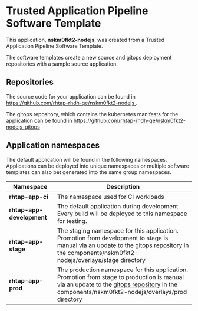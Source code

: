 # Trusted Application Pipeline Software Template

This application, **nskm0fkt2-nodejs**, was created from a Trusted Application Pipeline Software Template.

The software templates create a new source and gitops deployment repositories with a sample source application. 

## Repositories

The source code for your application can be found in [https://github.com/rhtap-rhdh-qe/nskm0fkt2-nodejs ](https://github.com/rhtap-rhdh-qe/nskm0fkt2-nodejs ).
 
The gitops repository, which contains the kubernetes manifests for the application can be found in 
[https://github.com/rhtap-rhdh-qe/nskm0fkt2-nodejs-gitops ](https://github.com/rhtap-rhdh-qe/nskm0fkt2-nodejs-gitops ) 

## Application namespaces 

The default application will be found in the following namespaces. Applications can be deployed into unique namespaces or multiple software templates can also bet generated into the same group namespaces.  

|  Namespace   |  Description   |  
| -------- | -------- |
| **rhtap-app-ci** | The namespace used for CI workloads |
| **rhtap-app-development** | The default application during development. Every build will be deployed to this namespace for testing. |
| **rhtap-app-stage** | The staging namespace for this application. Promotion from development to stage is manual via an update to the [gitops repository](https://github.com/rhtap-rhdh-qe/nskm0fkt2-nodejs-gitops ) in the components/nskm0fkt2-nodejs/overlays/stage directory |
| **rhtap-app-prod** | The production namespace for this application. Promotion from stage to production is manual via an update to the [gitops repository](https://github.com/rhtap-rhdh-qe/nskm0fkt2-nodejs-gitops ) in the components/nskm0fkt2-nodejs/overlays/prod directory |